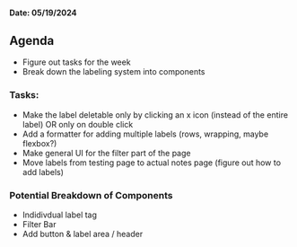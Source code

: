 #### Date: 05/19/2024

## Agenda

- Figure out tasks for the week
- Break down the labeling system into components

### Tasks:

- Make the label deletable only by clicking an x icon (instead of the entire label) OR only on double click
- Add a formatter for adding multiple labels (rows, wrapping, maybe flexbox?)
- Make general UI for the filter part of the page
- Move labels from testing page to actual notes page (figure out how to add labels)

### Potential Breakdown of Components

- Indidivdual label tag
- Filter Bar
- Add button & label area / header

